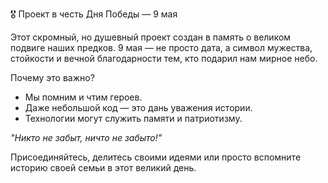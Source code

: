 🎖 Проект в честь Дня Победы — 9 мая  

Этот скромный, но душевный проект создан в память о великом подвиге наших предков. 9 мая — не просто дата, а символ мужества, стойкости и вечной благодарности тем, кто подарил нам мирное небо.  

Почему это важно?  
- Мы помним и чтим героев.  
- Даже небольшой код — это дань уважения истории.  
- Технологии могут служить памяти и патриотизму.  

*"Никто не забыт, ничто не забыто!"*  

Присоединяйтесь, делитесь своими идеями или просто вспомните историю своей семьи в этот великий день.  

